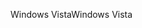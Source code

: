 <span data-ttu-id="aa328-101">Windows Vista</span><span class="sxs-lookup"><span data-stu-id="aa328-101">Windows Vista</span></span>